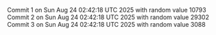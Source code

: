 Commit 1 on Sun Aug 24 02:42:18 UTC 2025 with random value 10793
Commit 2 on Sun Aug 24 02:42:18 UTC 2025 with random value 29302
Commit 3 on Sun Aug 24 02:42:18 UTC 2025 with random value 3088
